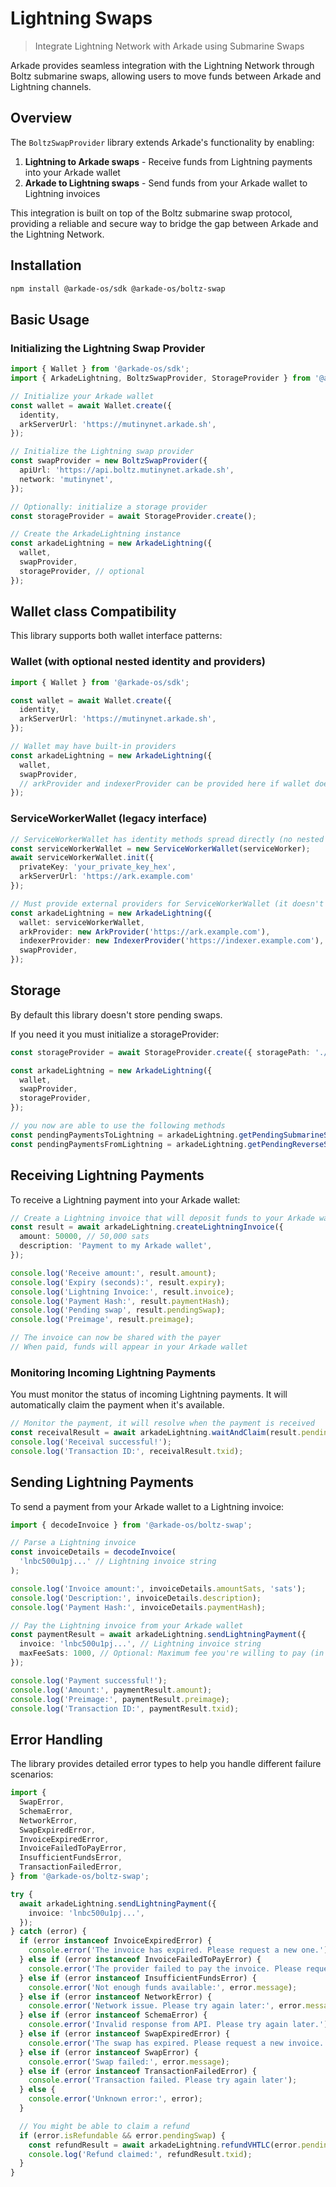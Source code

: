 # Lightning Swaps

> Integrate Lightning Network with Arkade using Submarine Swaps

Arkade provides seamless integration with the Lightning Network through Boltz submarine swaps, allowing users to move funds between Arkade and Lightning channels.

## Overview

The `BoltzSwapProvider` library extends Arkade's functionality by enabling:

1. **Lightning to Arkade swaps** - Receive funds from Lightning payments into your Arkade wallet
2. **Arkade to Lightning swaps** - Send funds from your Arkade wallet to Lightning invoices

This integration is built on top of the Boltz submarine swap protocol, providing a reliable and secure way to bridge the gap between Arkade and the Lightning Network.

## Installation

```bash
npm install @arkade-os/sdk @arkade-os/boltz-swap
```

## Basic Usage

### Initializing the Lightning Swap Provider

```typescript
import { Wallet } from '@arkade-os/sdk';
import { ArkadeLightning, BoltzSwapProvider, StorageProvider } from '@arkade-os/boltz-swap';

// Initialize your Arkade wallet
const wallet = await Wallet.create({
  identity,
  arkServerUrl: 'https://mutinynet.arkade.sh',
});

// Initialize the Lightning swap provider
const swapProvider = new BoltzSwapProvider({
  apiUrl: 'https://api.boltz.mutinynet.arkade.sh',
  network: 'mutinynet',
});

// Optionally: initialize a storage provider
const storageProvider = await StorageProvider.create();

// Create the ArkadeLightning instance
const arkadeLightning = new ArkadeLightning({
  wallet,
  swapProvider,
  storageProvider, // optional
});
```

## Wallet class Compatibility

This library supports both wallet interface patterns:

### Wallet (with optional nested identity and providers)

```typescript
import { Wallet } from '@arkade-os/sdk';

const wallet = await Wallet.create({
  identity,
  arkServerUrl: 'https://mutinynet.arkade.sh',
});

// Wallet may have built-in providers
const arkadeLightning = new ArkadeLightning({
  wallet,
  swapProvider,
  // arkProvider and indexerProvider can be provided here if wallet doesn't have them
});
```

### ServiceWorkerWallet (legacy interface)

```typescript
// ServiceWorkerWallet has identity methods spread directly (no nested identity)
const serviceWorkerWallet = new ServiceWorkerWallet(serviceWorker);
await serviceWorkerWallet.init({
  privateKey: 'your_private_key_hex',
  arkServerUrl: 'https://ark.example.com'
});

// Must provide external providers for ServiceWorkerWallet (it doesn't have them)
const arkadeLightning = new ArkadeLightning({
  wallet: serviceWorkerWallet,
  arkProvider: new ArkProvider('https://ark.example.com'),
  indexerProvider: new IndexerProvider('https://indexer.example.com'),
  swapProvider,
});
```

## Storage

By default this library doesn't store pending swaps.

If you need it you must initialize a storageProvider:

```typescript
const storageProvider = await StorageProvider.create({ storagePath: './storage.json' });

const arkadeLightning = new ArkadeLightning({
  wallet,
  swapProvider,
  storageProvider,
});

// you now are able to use the following methods
const pendingPaymentsToLightning = arkadeLightning.getPendingSubmarineSwaps();
const pendingPaymentsFromLightning = arkadeLightning.getPendingReverseSwaps();
```

## Receiving Lightning Payments

To receive a Lightning payment into your Arkade wallet:

```typescript
// Create a Lightning invoice that will deposit funds to your Arkade wallet
const result = await arkadeLightning.createLightningInvoice({
  amount: 50000, // 50,000 sats
  description: 'Payment to my Arkade wallet',
});

console.log('Receive amount:', result.amount);
console.log('Expiry (seconds):', result.expiry);
console.log('Lightning Invoice:', result.invoice);
console.log('Payment Hash:', result.paymentHash);
console.log('Pending swap', result.pendingSwap);
console.log('Preimage', result.preimage);

// The invoice can now be shared with the payer
// When paid, funds will appear in your Arkade wallet
```

### Monitoring Incoming Lightning Payments

You must monitor the status of incoming Lightning payments.
It will automatically claim the payment when it's available.

```typescript
// Monitor the payment, it will resolve when the payment is received
const receivalResult = await arkadeLightning.waitAndClaim(result.pendingSwap);
console.log('Receival successful!');
console.log('Transaction ID:', receivalResult.txid);
```

## Sending Lightning Payments

To send a payment from your Arkade wallet to a Lightning invoice:

```typescript
import { decodeInvoice } from '@arkade-os/boltz-swap';

// Parse a Lightning invoice
const invoiceDetails = decodeInvoice(
  'lnbc500u1pj...' // Lightning invoice string
);

console.log('Invoice amount:', invoiceDetails.amountSats, 'sats');
console.log('Description:', invoiceDetails.description);
console.log('Payment Hash:', invoiceDetails.paymentHash);

// Pay the Lightning invoice from your Arkade wallet
const paymentResult = await arkadeLightning.sendLightningPayment({
  invoice: 'lnbc500u1pj...', // Lightning invoice string
  maxFeeSats: 1000, // Optional: Maximum fee you're willing to pay (in sats)
});

console.log('Payment successful!');
console.log('Amount:', paymentResult.amount);
console.log('Preimage:', paymentResult.preimage);
console.log('Transaction ID:', paymentResult.txid);
```

## Error Handling

The library provides detailed error types to help you handle different failure scenarios:

```typescript
import {
  SwapError,
  SchemaError,
  NetworkError,
  SwapExpiredError,
  InvoiceExpiredError,
  InvoiceFailedToPayError,
  InsufficientFundsError,
  TransactionFailedError,
} from '@arkade-os/boltz-swap';

try {
  await arkadeLightning.sendLightningPayment({
    invoice: 'lnbc500u1pj...',
  });
} catch (error) {
  if (error instanceof InvoiceExpiredError) {
    console.error('The invoice has expired. Please request a new one.');
  } else if (error instanceof InvoiceFailedToPayError) {
    console.error('The provider failed to pay the invoice. Please request a new one.');
  } else if (error instanceof InsufficientFundsError) {
    console.error('Not enough funds available:', error.message);
  } else if (error instanceof NetworkError) {
    console.error('Network issue. Please try again later:', error.message);
  } else if (error instanceof SchemaError) {
    console.error('Invalid response from API. Please try again later.');
  } else if (error instanceof SwapExpiredError) {
    console.error('The swap has expired. Please request a new invoice.');
  } else if (error instanceof SwapError) {
    console.error('Swap failed:', error.message);
  } else if (error instanceof TransactionFailedError) {
    console.error('Transaction failed. Please try again later');
  } else {
    console.error('Unknown error:', error);
  }

  // You might be able to claim a refund
  if (error.isRefundable && error.pendingSwap) {
    const refundResult = await arkadeLightning.refundVHTLC(error.pendingSwap);
    console.log('Refund claimed:', refundResult.txid);
  }
}
```
